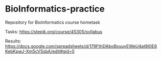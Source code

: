 # BioInformatics-practice
Repository for BioInformatics course hometask

Tasks:
https://stepik.org/course/45305/syllabus

Results:
https://docs.google.com/spreadsheets/d/179FthDAboBxuuyEWeU4at8I0E6KebKpwJ-Xm5cVSsbA/edit#gid=0
